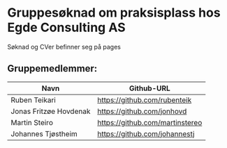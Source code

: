 # Gruppesøknad om praksisplass hos Egde Consulting AS

Søknad og CVer befinner seg på pages

## Gruppemedlemmer:
| Navn                   | Github-URL                      |
| --------------------   | ------------------------------- |
| Ruben Teikari          | https://github.com/rubenteik    |
| Jonas Fritzøe Hovdenak | https://github.com/jonhovd      |
| Martin Steiro          | https://github.com/martinstereo |
| Johannes Tjøstheim     | https://github.com/johannestj   |
